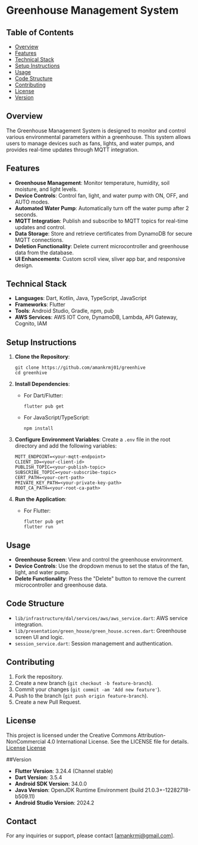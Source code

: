 # Greenhouse Management System

## Table of Contents
- [Overview](#overview)
- [Features](#features)
- [Technical Stack](#technical-stack)
- [Setup Instructions](#setup-instructions)
- [Usage](#usage)
- [Code Structure](#code-structure)
- [Contributing](#contributing)
- [License](#license)
- [Version](#version)

## Overview
The Greenhouse Management System is designed to monitor and control various environmental parameters within a greenhouse. This system allows users to manage devices such as fans, lights, and water pumps, and provides real-time updates through MQTT integration.

## Features
- **Greenhouse Management**: Monitor temperature, humidity, soil moisture, and light levels.
- **Device Controls**: Control fan, light, and water pump with ON, OFF, and AUTO modes.
- **Automated Water Pump**: Automatically turn off the water pump after 2 seconds.
- **MQTT Integration**: Publish and subscribe to MQTT topics for real-time updates and control.
- **Data Storage**: Store and retrieve certificates from DynamoDB for secure MQTT connections.
- **Deletion Functionality**: Delete current microcontroller and greenhouse data from the database.
- **UI Enhancements**: Custom scroll view, sliver app bar, and responsive design.

## Technical Stack
- **Languages**: Dart, Kotlin, Java, TypeScript, JavaScript
- **Frameworks**: Flutter
- **Tools**: Android Studio, Gradle, npm, pub
- **AWS Services**: AWS IOT Core, DynamoDB, Lambda, API Gateway, Cognito, IAM

## Setup Instructions
1. **Clone the Repository**:

   ```
   git clone https://github.com/amankrmj01/greenhive
   cd greenhive
   ```

2. **Install Dependencies**:
    - For Dart/Flutter:
      ```
      flutter pub get
      ```
    - For JavaScript/TypeScript:
      ```
      npm install
      ```

3. **Configure Environment Variables**:
   Create a `.env` file in the root directory and add the following variables:

   ```
   MQTT_ENDPOINT=<your-mqtt-endpoint>
   CLIENT_ID=<your-client-id>
   PUBLISH_TOPIC=<your-publish-topic>
   SUBSCRIBE_TOPIC=<your-subscribe-topic>
   CERT_PATH=<your-cert-path>
   PRIVATE_KEY_PATH=<your-private-key-path>
   ROOT_CA_PATH=<your-root-ca-path>
   ```

4. **Run the Application**:
    - For Flutter:
      ```
      flutter pub get
      flutter run
      ```

## Usage
- **Greenhouse Screen**: View and control the greenhouse environment.
- **Device Controls**: Use the dropdown menus to set the status of the fan, light, and water pump.
- **Delete Functionality**: Press the "Delete" button to remove the current microcontroller and greenhouse data.

## Code Structure
- `lib/infrastructure/dal/services/aws/aws_service.dart`: AWS service integration.
- `lib/presentation/green_house/green_house.screen.dart`: Greenhouse screen UI and logic.
- `session_service.dart`: Session management and authentication.

## Contributing
1. Fork the repository.
2. Create a new branch (`git checkout -b feature-branch`).
3. Commit your changes (`git commit -am 'Add new feature'`).
4. Push to the branch (`git push origin feature-branch`).
5. Create a new Pull Request.

## License
This project is licensed under the Creative Commons Attribution-NonCommercial 4.0 International License. See the LICENSE file for details.
[License](https://creativecommons.org/licenses/by-nc/4.0/)
[License](LICENSE.md)

##Version
- **Flutter Version**: 3.24.4 (Channel stable)
- **Dart Version**: 3.5.4
- **Android SDK Version**: 34.0.0
- **Java Version**: OpenJDK Runtime Environment (build 21.0.3+-12282718-b509.11)
- **Android Studio Version**: 2024.2

## Contact
For any inquiries or support, please contact [amankrmj@gmail.com].
